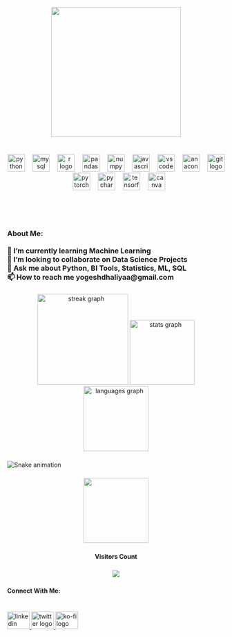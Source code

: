 <div align="center">
  <img height="300" src="https://user-images.githubusercontent.com/74038190/212748842-9fcbad5b-6173-4175-8a61-521f3dbb7514.gif"  />
</div>

###

<br clear="both">

<div align="center">
  <img src="https://cdn.jsdelivr.net/gh/devicons/devicon/icons/python/python-original.svg" height="40" alt="python logo"  />
  <img width="10" />
  <img src="https://cdn.jsdelivr.net/gh/devicons/devicon/icons/mysql/mysql-original.svg" height="40" alt="mysql logo"  />
  <img width="10" />
  <img src="https://cdn.jsdelivr.net/gh/devicons/devicon/icons/r/r-original.svg" height="40" alt="r logo"  />
  <img width="10" />
  <img src="https://cdn.simpleicons.org/pandas/150458" height="40" alt="pandas logo"  />
  <img width="10" />
  <img src="https://cdn.jsdelivr.net/gh/devicons/devicon/icons/numpy/numpy-original.svg" height="40" alt="numpy logo"  />
  <img width="10" />
  <img src="https://cdn.jsdelivr.net/gh/devicons/devicon/icons/javascript/javascript-original.svg" height="40" alt="javascript logo"  />
  <img width="10" />
  <img src="https://cdn.jsdelivr.net/gh/devicons/devicon/icons/vscode/vscode-original.svg" height="40" alt="vscode logo"  />
  <img width="10" />
  <img src="https://cdn.jsdelivr.net/gh/devicons/devicon/icons/anaconda/anaconda-original.svg" height="40" alt="anaconda logo"  />
  <img width="10" />
  <img src="https://cdn.jsdelivr.net/gh/devicons/devicon/icons/git/git-original.svg" height="40" alt="git logo"  />
  <img width="10" />
  <img src="https://cdn.jsdelivr.net/gh/devicons/devicon/icons/pytorch/pytorch-original.svg" height="40" alt="pytorch logo"  />
  <img width="10" />
  <img src="https://cdn.jsdelivr.net/gh/devicons/devicon/icons/pycharm/pycharm-original.svg" height="40" alt="pycharm logo"  />
  <img width="10" />
  <img src="https://cdn.jsdelivr.net/gh/devicons/devicon/icons/tensorflow/tensorflow-original.svg" height="40" alt="tensorflow logo"  />
  <img width="10" />
  <img src="https://cdn.jsdelivr.net/gh/devicons/devicon/icons/canva/canva-original.svg" height="40" alt="canva logo"  />
</div>

###

<div align="center">
  <img height="1" src="https://user-images.githubusercontent.com/74038190/212284115-f47cd8ff-2ffb-4b04-b5bf-4d1c14c0247f.gif"  />
</div>

###

<br clear="both">

<h3 align="left">About Me:<br><br>🌱 I’m currently learning Machine Learning<br>🤝 I’m looking to collaborate on Data Science Projects<br>💬 Ask me about Python, BI Tools, Statistics, ML, SQL<br>📫 How to reach me yogeshdhaliyaa@gmail.com</h3>

###

<div align="center">
  <img src="https://streak-stats.demolab.com?user=yogeshdhaliya&locale=en&mode=daily&theme=dark&hide_border=false&border_radius=5&order=3" height="210" alt="streak graph"  />
  <img src="https://github-readme-stats.vercel.app/api?username=yogeshdhaliya&hide_title=false&hide_rank=false&show_icons=true&include_all_commits=true&count_private=true&disable_animations=false&theme=dark&locale=en&hide_border=false&order=1" height="150" alt="stats graph"  />
  <img src="https://github-readme-stats.vercel.app/api/top-langs?username=yogeshdhaliya&locale=en&hide_title=false&layout=compact&card_width=320&langs_count=5&theme=dark&hide_border=false&order=2" height="150" alt="languages graph"  />
</div>

###

<img src="https://raw.githubusercontent.com/yogeshdhaliya/yogeshdhaliya/output/snake.svg" alt="Snake animation" />

###

<div align="center">
  <img height="150" src="https://i.giphy.com/media/v1.Y2lkPTc5MGI3NjExcTB5am1qaWFic2I1aDZmeWp4cWljemQzdnM1dGs4dDVxMHFncHdrOSZlcD12MV9pbnRlcm5hbF9naWZfYnlfaWQmY3Q9Zw/l0NwGpoOVLTAyUJSo/giphy.gif"  />
</div>

###

<h4 align="center">Visitors Count</h4>

###

<div align="center">
  <img src="https://profile-counter.glitch.me/yogeshdhaliya/count.svg?"  />
</div>

###

<h4 align="left">Connect With Me:</h4>

###

<br clear="both">

<div align="left">
  <a href="https://www.linkedin.com/in/yogeshdhaliyaa/" target="_blank">
    <img src="https://raw.githubusercontent.com/maurodesouza/profile-readme-generator/master/src/assets/icons/social/linkedin/default.svg" width="52" height="40" alt="linkedin logo"  />
  </a>
  <a href="https://twitter.com/yogitweett" target="_blank">
    <img src="https://raw.githubusercontent.com/maurodesouza/profile-readme-generator/master/src/assets/icons/social/twitter/default.svg" width="52" height="40" alt="twitter logo"  />
  </a>
  <a href="https://www.buymeacoffee.com/yogeshdhaliya" target="_blank">
    <img src="https://raw.githubusercontent.com/maurodesouza/profile-readme-generator/master/src/assets/icons/social/ko-fi/default.svg" width="52" height="40" alt="ko-fi logo"  />
  </a>
</div>

###
